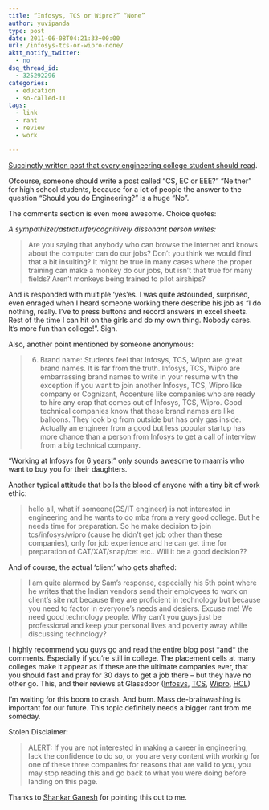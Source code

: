 ```yaml
---
title: “Infosys, TCS or Wipro?” “None”
author: yuvipanda
type: post
date: 2011-06-08T04:21:33+00:00
url: /infosys-tcs-or-wipro-none/
aktt_notify_twitter:
  - no
dsq_thread_id:
  - 325292296
categories:
  - education
  - so-called-IT
tags:
  - link
  - rant
  - review
  - work

---
```

[Succinctly written post that every engineering college student should read][1].

Ofcourse, someone should write a post called &#8220;CS, EC or EEE?&#8221; &#8220;Neither&#8221; for high school students, because for a lot of people the answer to the question &#8220;Should you do Engineering?&#8221; is a huge &#8220;No&#8221;.

The comments section is even more awesome. Choice quotes:

_A sympathizer/astroturfer/cognitively dissonant person writes:_

> Are you saying that anybody who can browse the internet and knows about the computer can do our jobs? Don&#8217;t you think we would find that a bit insulting? It might be true in many cases where the proper training can make a monkey do our jobs, but isn&#8217;t that true for many fields? Aren&#8217;t monkeys being trained to pilot airships?

And is responded with multiple &#8216;yes&#8217;es. I was quite astounded, surprised, even enraged when I heard someone working there describe his job as &#8220;I do nothing, really. I&#8217;ve to press buttons and record answers in excel sheets. Rest of the time I can hit on the girls and do my own thing. Nobody cares. It&#8217;s more fun than college!&#8221;. Sigh.

Also, another point mentioned by someone anonymous:

> 6. Brand name: Students feel that Infosys, TCS, Wipro are great brand names. It is far from the truth. Infosys, TCS, Wipro are embarrassing brand names to write in your resume with the exception if you want to join another Infosys, TCS, Wipro like company or Cognizant, Accenture like companies who are ready to hire any crap that comes out of Infosys, TCS, Wipro. Good technical companies know that these brand names are like balloons. They look big from outside but has only gas inside. Actually an engineer from a good but less popular startup has more chance than a person from Infosys to get a call of interview from a big technical company.

&#8220;Working at Infosys for 6 years!&#8221; only sounds awesome to maamis who want to buy you for their daughters.

Another typical attitude that boils the blood of anyone with a tiny bit of work ethic:

> hello all, what if someone(CS/IT engineer) is not interested in engineering and he wants to do mba from a very good college. But he needs time for preparation. So he make decision to join tcs/infosys/wipro (cause he didn&#8217;t get job other than these companies), only for job experience and he can get time for preparation of CAT/XAT/snap/cet etc.. Will it be a good decision??

And of course, the actual &#8216;client&#8217; who gets shafted:

> I am quite alarmed by Sam&#8217;s response, especially his 5th point where he writes that the Indian vendors send their employees to work on client&#8217;s site not because they are proficient in technology but because you need to factor in everyone&#8217;s needs and desiers. Excuse me! We need good technology people. Why can&#8217;t you guys just be professional and keep your personal lives and poverty away while discussing technology?

I highly recommend you guys go and read the entire blog post \*and\* the comments. Especially if you&#8217;re still in college. The placement cells at many colleges make it appear as if these are the ultimate companies ever, that you should fast and pray for 30 days to get a job there &#8211; but they have no other go. This, and their reviews at Glassdoor ([Infosys][2], [TCS][3], [Wipro][4], [HCL][5])

I&#8217;m waiting for this boom to crash. And burn. Mass de-brainwashing is important for our future. This topic definitely needs a bigger rant from me someday.

Stolen Disclaimer:

> ALERT: If you are not interested in making a career in engineering, lack the confidence to do so, or you are very content with working for one of these three companies for reasons that are valid to you, you may stop reading this and go back to what you were doing before landing on this page.

Thanks to [Shankar Ganesh][6] for pointing this out to me.

 [1]: http://blog.susam.in/2011/05/infosys-tcs-or-wipro.html
 [2]: http://www.glassdoor.com/Reviews/Infosys-Reviews-E7927.htm
 [3]: http://www.glassdoor.com/Reviews/Employee-Review-Tata-Consultancy-Services-RVW394860.htm
 [4]: http://www.glassdoor.com/Reviews/Wipro-Reviews-E9936.htm
 [5]: http://www.glassdoor.com/Reviews/HCL-Technologies-Reviews-E9946.htm
 [6]: http://shankarganesh.com